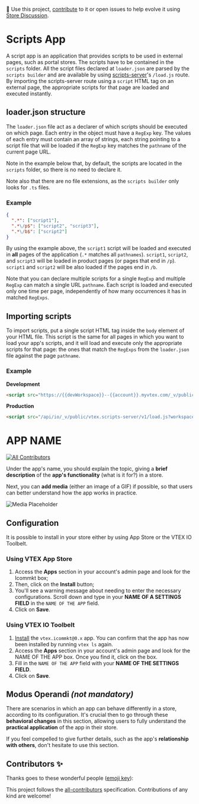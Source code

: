 📢 Use this project, [contribute](https://github.com/vtex-apps/CHANGEME) to it or open issues to help evolve it using [Store Discussion](https://github.com/vtex-apps/store-discussion).

# Scripts App

A script app is an application that provides scripts to be used in external pages, such as portal stores. The scripts have to be contained in the `scripts` folder. All the script files declared at `loader.json` are parsed by the `scripts builder` and are available by using [scripts-server](https://github.com/vtex-apps/scripts-server)'s `/load.js` route. By importing the scripts-server route using a `script` HTML tag on an external page, the appropriate scripts for that page are loaded and executed instantly. 

## loader.json structure

The `loader.json` file act as a declarer of which scripts should be executed on which page. Each entry in the object must have a `RegExp` key. The values of each entry must contain an array of strings, each string pointing to a script file that will be loaded if the `RegExp` key matches the `pathname` of the current page URL.

Note in the example below that, by default, the scripts are located in the `scripts` folder, so there is no need to declare it.

Note also that there are no file extensions, as the `scripts builder` only looks for `.ts` files.

### Example

```json
{
  ".*": ["script1"],
  ".*\/p$": ["script2", "script3"],
  ".*\/b$": ["script2"]
}
```

By using the example above, the `script1` script will be loaded and executed in **all** pages of the application (`.*` matches all `pathnames`). `script1`, `script2`, and `script3` will be loaded in product pages (or pages that end in `/p`). `script1` and `script2` will be also loaded if the pages end in `/b`.

Note that you can declare multiple scripts for a single `RegExp` and multiple `RegExp` can match a single URL `pathname`. Each script is loaded and executed only one time per page, independently of how many occurrences it has in matched `RegExps`.

## Importing scripts

To import scripts, put a single script HTML tag inside the `body` element of your HTML file. This script is the same for all pages in which you want to load your app's scripts, and it will load and execute only the appropriate scripts for that page: the ones that match the `RegExps` from the `loader.json` file against the page `pathname`.

### Example

**Development**
```html
<script src="https://{{devWorkspace}}--{{account}}.myvtex.com/_v/public/vtex.scripts-server/v1/load.js" type="text/javascript"></script>
```

**Production**
```html
<script src="/api/io/_v/public/vtex.scripts-server/v1/load.js?workspace={{productionWorkspace}}" type="text/javascript"></script>
```
# APP NAME

<!-- DOCS-IGNORE:start -->
<!-- ALL-CONTRIBUTORS-BADGE:START - Do not remove or modify this section -->
[![All Contributors](https://img.shields.io/badge/all_contributors-0-orange.svg?style=flat-square)](#contributors-)
<!-- ALL-CONTRIBUTORS-BADGE:END -->
<!-- DOCS-IGNORE:end -->

Under the app's name, you should explain the topic, giving a **brief description** of the **app's functionality** (what is it for?) in a store.

Next, you can **add media** (either an image of a GIF) if possible, so that users can better understand how the app works in practice. 

![Media Placeholder](https://user-images.githubusercontent.com/52087100/71204177-42ca4f80-227e-11ea-89e6-e92e65370c69.png)

## Configuration

It is possible to install in your store either by using App Store or the VTEX IO Toolbelt.

### Using VTEX App Store

1. Access the **Apps** section in your account's admin page and look for the Icommkt box;
2. Then, click on the **Install** button;
3. You'll see a warning message about needing to enter the necessary configurations. Scroll down and type in your **NAME OF A SETTINGS FIELD** in the `NAME OF THE APP` field.
4. Click on **Save**.

### Using VTEX IO Toolbelt

1. [Install](https://vtex.io/docs/recipes/development/installing-an-app/) the `vtex.icommkt@0.x` app. You can confirm that the app has now been installed by running `vtex ls` again. 
2. Access the **Apps** section in your account's admin page and look for the NAME OF THE APP box. Once you find it, click on the box.
3. Fill in the `NAME OF THE APP` field with your **NAME OF THE SETTINGS FIELD**.
4. Click on **Save**.

<!-- Remember to also **showcase any necessary disclaimer** related to the app in this section, such as the different behavior it may display during its configuration. -->

## Modus Operandi *(not mandatory)*

There are scenarios in which an app can behave differently in a store, according to its configuration. It's crucial then to go through these **behavioral changes** in this section, allowing users to fully understand the **practical application** of the app in their store.

If you feel compelled to give further details, such as the app's **relationship with others**, don't hesitate to use this section. 

<!-- DOCS-IGNORE:start -->
## Contributors ✨

Thanks goes to these wonderful people ([emoji key](https://allcontributors.org/docs/en/emoji-key)):

<!-- ALL-CONTRIBUTORS-LIST:START - Do not remove or modify this section -->
<!-- prettier-ignore-start -->
<!-- markdownlint-disable -->
<!-- markdownlint-enable -->
<!-- prettier-ignore-end -->
<!-- ALL-CONTRIBUTORS-LIST:END -->

This project follows the [all-contributors](https://github.com/all-contributors/all-contributors) specification. Contributions of any kind are welcome!
<!-- DOCS-IGNORE:end -->
